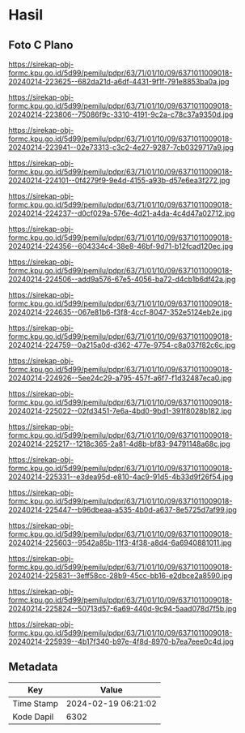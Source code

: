 # Hasil

## Foto C Plano

https://sirekap-obj-formc.kpu.go.id/5d99/pemilu/pdpr/63/71/01/10/09/6371011009018-20240214-223625--682da21d-a6df-4431-9f1f-791e8853ba0a.jpg

https://sirekap-obj-formc.kpu.go.id/5d99/pemilu/pdpr/63/71/01/10/09/6371011009018-20240214-223806--75086f9c-3310-4191-9c2a-c78c37a9350d.jpg

https://sirekap-obj-formc.kpu.go.id/5d99/pemilu/pdpr/63/71/01/10/09/6371011009018-20240214-223941--02e73313-c3c2-4e27-9287-7cb0329717a9.jpg

https://sirekap-obj-formc.kpu.go.id/5d99/pemilu/pdpr/63/71/01/10/09/6371011009018-20240214-224101--0f4279f9-9e4d-4155-a93b-d57e6ea3f272.jpg

https://sirekap-obj-formc.kpu.go.id/5d99/pemilu/pdpr/63/71/01/10/09/6371011009018-20240214-224237--d0cf029a-576e-4d21-a4da-4c4d47a02712.jpg

https://sirekap-obj-formc.kpu.go.id/5d99/pemilu/pdpr/63/71/01/10/09/6371011009018-20240214-224356--604334c4-38e8-46bf-9d71-b12fcad120ec.jpg

https://sirekap-obj-formc.kpu.go.id/5d99/pemilu/pdpr/63/71/01/10/09/6371011009018-20240214-224506--add9a576-67e5-4056-ba72-d4cb1b6df42a.jpg

https://sirekap-obj-formc.kpu.go.id/5d99/pemilu/pdpr/63/71/01/10/09/6371011009018-20240214-224635--067e81b6-f3f8-4ccf-8047-352e5124eb2e.jpg

https://sirekap-obj-formc.kpu.go.id/5d99/pemilu/pdpr/63/71/01/10/09/6371011009018-20240214-224759--0a215a0d-d362-477e-9754-c8a037f82c6c.jpg

https://sirekap-obj-formc.kpu.go.id/5d99/pemilu/pdpr/63/71/01/10/09/6371011009018-20240214-224926--5ee24c29-a795-457f-a6f7-f1d32487eca0.jpg

https://sirekap-obj-formc.kpu.go.id/5d99/pemilu/pdpr/63/71/01/10/09/6371011009018-20240214-225022--02fd3451-7e6a-4bd0-9bd1-391f8028b182.jpg

https://sirekap-obj-formc.kpu.go.id/5d99/pemilu/pdpr/63/71/01/10/09/6371011009018-20240214-225217--1218c365-2a81-4d8b-bf83-94791148a68c.jpg

https://sirekap-obj-formc.kpu.go.id/5d99/pemilu/pdpr/63/71/01/10/09/6371011009018-20240214-225331--e3dea95d-e810-4ac9-91d5-4b33d9f26f54.jpg

https://sirekap-obj-formc.kpu.go.id/5d99/pemilu/pdpr/63/71/01/10/09/6371011009018-20240214-225447--b96dbeaa-a535-4b0d-a637-8e5725d7af99.jpg

https://sirekap-obj-formc.kpu.go.id/5d99/pemilu/pdpr/63/71/01/10/09/6371011009018-20240214-225603--9542a85b-11f3-4f38-a8d4-6a6940881011.jpg

https://sirekap-obj-formc.kpu.go.id/5d99/pemilu/pdpr/63/71/01/10/09/6371011009018-20240214-225831--3eff58cc-28b9-45cc-bb16-e2dbce2a8590.jpg

https://sirekap-obj-formc.kpu.go.id/5d99/pemilu/pdpr/63/71/01/10/09/6371011009018-20240214-225824--50713d57-6a69-440d-9c94-5aad078d7f5b.jpg

https://sirekap-obj-formc.kpu.go.id/5d99/pemilu/pdpr/63/71/01/10/09/6371011009018-20240214-225939--4b17f340-b97e-4f8d-8970-b7ea7eee0c4d.jpg


## Metadata

| Key        | Value               |
| ---------- | ------------------- |
| Time Stamp | 2024-02-19 06:21:02 |
| Kode Dapil | 6302                |



